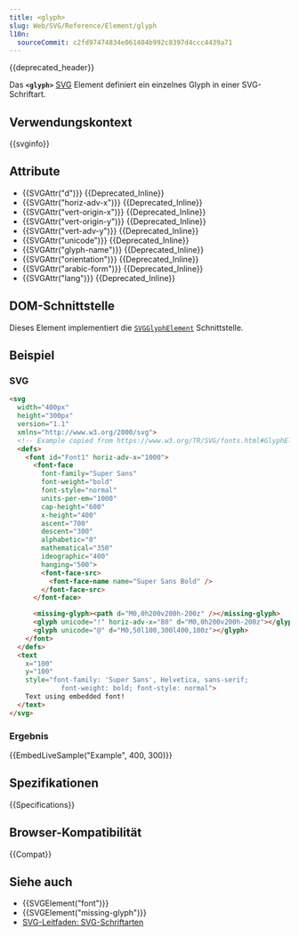```yaml
---
title: <glyph>
slug: Web/SVG/Reference/Element/glyph
l10n:
  sourceCommit: c2fd97474834e061404b992c8397d4ccc4439a71
---
```


{{deprecated_header}}

Das **`<glyph>`** [SVG](/de/docs/Web/SVG) Element definiert ein einzelnes Glyph in einer SVG-Schriftart.

## Verwendungskontext

{{svginfo}}

## Attribute

- {{SVGAttr("d")}} {{Deprecated_Inline}}
- {{SVGAttr("horiz-adv-x")}} {{Deprecated_Inline}}
- {{SVGAttr("vert-origin-x")}} {{Deprecated_Inline}}
- {{SVGAttr("vert-origin-y")}} {{Deprecated_Inline}}
- {{SVGAttr("vert-adv-y")}} {{Deprecated_Inline}}
- {{SVGAttr("unicode")}} {{Deprecated_Inline}}
- {{SVGAttr("glyph-name")}} {{Deprecated_Inline}}
- {{SVGAttr("orientation")}} {{Deprecated_Inline}}
- {{SVGAttr("arabic-form")}} {{Deprecated_Inline}}
- {{SVGAttr("lang")}} {{Deprecated_Inline}}

## DOM-Schnittstelle

Dieses Element implementiert die [`SVGGlyphElement`](/de/docs/Web/API/SVGGlyphElement) Schnittstelle.

## Beispiel

### SVG

```html
<svg
  width="400px"
  height="300px"
  version="1.1"
  xmlns="http://www.w3.org/2000/svg">
  <!-- Example copied from https://www.w3.org/TR/SVG/fonts.html#GlyphElement -->
  <defs>
    <font id="Font1" horiz-adv-x="1000">
      <font-face
        font-family="Super Sans"
        font-weight="bold"
        font-style="normal"
        units-per-em="1000"
        cap-height="600"
        x-height="400"
        ascent="700"
        descent="300"
        alphabetic="0"
        mathematical="350"
        ideographic="400"
        hanging="500">
        <font-face-src>
          <font-face-name name="Super Sans Bold" />
        </font-face-src>
      </font-face>

      <missing-glyph><path d="M0,0h200v200h-200z" /></missing-glyph>
      <glyph unicode="!" horiz-adv-x="80" d="M0,0h200v200h-200z"></glyph>
      <glyph unicode="@" d="M0,50l100,300l400,100z"></glyph>
    </font>
  </defs>
  <text
    x="100"
    y="100"
    style="font-family: 'Super Sans', Helvetica, sans-serif;
             font-weight: bold; font-style: normal">
    Text using embedded font!
  </text>
</svg>
```

### Ergebnis

{{EmbedLiveSample("Example", 400, 300)}}

## Spezifikationen

{{Specifications}}

## Browser-Kompatibilität

{{Compat}}

## Siehe auch

- {{SVGElement("font")}}
- {{SVGElement("missing-glyph")}}
- [SVG-Leitfaden: SVG-Schriftarten](/de/docs/Web/SVG/Tutorials/SVG_from_scratch/SVG_fonts)
